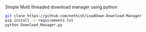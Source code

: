 Simple Multi threaded download manager using python
```bash
git clone https://github.com/nethish/LoadDown-Download-Manager
pip install -r requirements.txt
python Download_Manager.py
```
